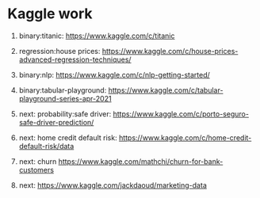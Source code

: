 # Kaggle work

1) binary:titanic: https://www.kaggle.com/c/titanic

2) regression:house prices: https://www.kaggle.com/c/house-prices-advanced-regression-techniques/

3) binary:nlp: https://www.kaggle.com/c/nlp-getting-started/

4) binary:tabular-playground: https://www.kaggle.com/c/tabular-playground-series-apr-2021

5) next: probability:safe driver: https://www.kaggle.com/c/porto-seguro-safe-driver-prediction/

6) next: home credit default risk: https://www.kaggle.com/c/home-credit-default-risk/data

7) next: churn https://www.kaggle.com/mathchi/churn-for-bank-customers

8) next: https://www.kaggle.com/jackdaoud/marketing-data
